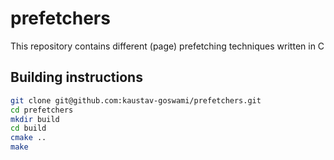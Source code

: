 # prefetchers
This repository contains different (page) prefetching techniques written in C

## Building instructions

```sh
git clone git@github.com:kaustav-goswami/prefetchers.git
cd prefetchers
mkdir build
cd build
cmake ..
make
```

